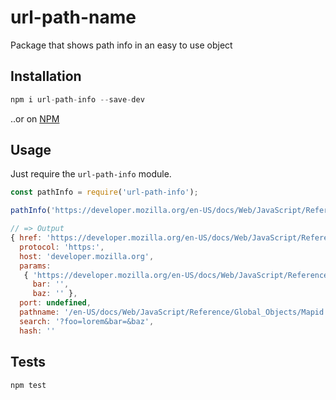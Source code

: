 # url-path-name

Package that shows path info in an easy to use object

## Installation
```javascript
npm i url-path-info --save-dev
```

..or on [NPM](https://www.npmjs.com/package/url-path-info)

## Usage
Just require the `url-path-info` module. 

```javascript
const pathInfo = require('url-path-info');

pathInfo('https://developer.mozilla.org/en-US/docs/Web/JavaScript/Reference/Global_Objects/Mapid?foo=lorem&bar=&baz');

// => Output
{ href: 'https://developer.mozilla.org/en-US/docs/Web/JavaScript/Reference/Global_Objects/Mapid?foo=lorem&bar=&baz',
  protocol: 'https:',
  host: 'developer.mozilla.org',
  params: 
   { 'https://developer.mozilla.org/en-US/docs/Web/JavaScript/Reference/Global_Objects/Mapid?foo': 'lorem',
     bar: '',
     baz: '' },
  port: undefined,
  pathname: '/en-US/docs/Web/JavaScript/Reference/Global_Objects/Mapid',
  search: '?foo=lorem&bar=&baz',
  hash: ''
```

## Tests

```bash
npm test
```
